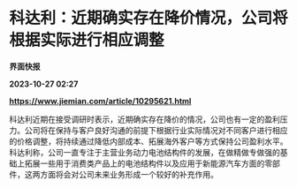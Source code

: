 # 科达利：近期确实存在降价情况，公司将根据实际进行相应调整
**界面快报**

**2023-10-27 02:27**

**https://www.jiemian.com/article/10295621.html**

科达利近期在接受调研时表示，近期确实存在降价的情况，公司也有一定的盈利压力。公司将在保持与客户良好沟通的前提下根据行业实际情况对不同客户进行相应的价格调整，将持续通过降低内部成本、拓展海外客户等方式保持公司盈利水平。科达利称，公司一直专注于主营业务动力电池结构件的发展，在做精做专做强的基础上拓展一些用于消费类产品上的电池结构件以及应用于新能源汽车方面的零部件，这两方面将会对公司未来业务形成一个较好的补充作用。